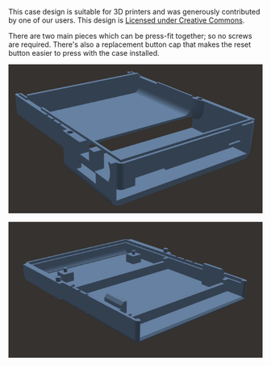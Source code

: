 This case design is suitable for 3D printers and was generously contributed by one of our users. This design  is [Licensed under Creative Commons](LICENSE).

There are two main pieces which can be press-fit together; so no screws are required. There's also a replacement button cap that makes the reset button easier to press with the case installed.

![case top](case_top.png)

![case bottom](case_bottom.png)
